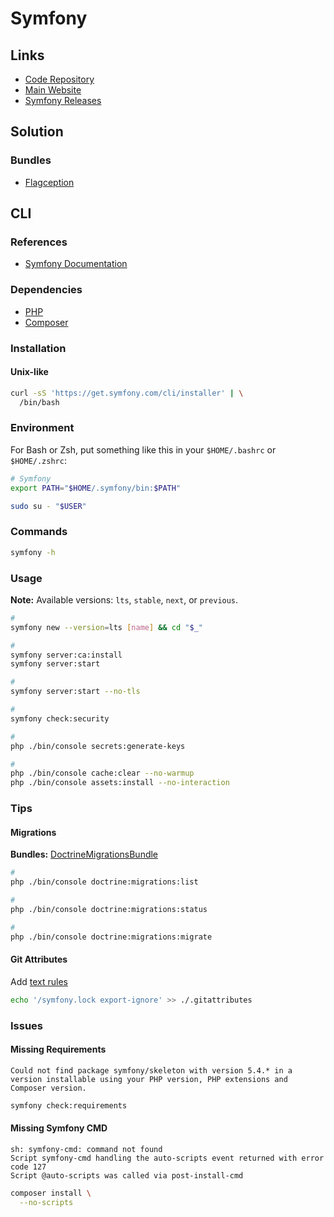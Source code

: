 # Symfony

<!--
https://linkedin.com/learning/learning-symfony-4/build-web-apps-with-symfony
https://symfony.com/doc/current/configuration.html#configuration-secrets
-->

## Links

- [Code Repository](https://github.com/symfony/symfony)
- [Main Website](https://symfony.com/)
- [Symfony Releases](https://symfony.com/releases/)

## Solution

### Bundles

- [Flagception](https://github.com/bestit/flagception-bundle)

## CLI

### References

- [Symfony Documentation](https://symfony.com/doc/current/index.html#gsc.tab=0)

### Dependencies

- [PHP](/php/README.md)
- [Composer](/composer.md)

### Installation

#### Unix-like

```sh
curl -sS 'https://get.symfony.com/cli/installer' | \
  /bin/bash
```

### Environment

For Bash or Zsh, put something like this in your `$HOME/.bashrc` or `$HOME/.zshrc`:

```sh
# Symfony
export PATH="$HOME/.symfony/bin:$PATH"
```

```sh
sudo su - "$USER"
```

### Commands

```sh
symfony -h
```

### Usage

**Note:** Available versions: `lts`, `stable`, `next`, or `previous`.

```sh
#
symfony new --version=lts [name] && cd "$_"

#
symfony server:ca:install
symfony server:start

#
symfony server:start --no-tls

#
symfony check:security

#
php ./bin/console secrets:generate-keys

#
php ./bin/console cache:clear --no-warmup
php ./bin/console assets:install --no-interaction
```

### Tips

#### Migrations

**Bundles:** [DoctrineMigrationsBundle](https://symfony.com/bundles/DoctrineMigrationsBundle/current/index.html)

```sh
#
php ./bin/console doctrine:migrations:list

#
php ./bin/console doctrine:migrations:status

#
php ./bin/console doctrine:migrations:migrate
```

#### Git Attributes

Add [text rules](/gitattributes.md#text)

```sh
echo '/symfony.lock export-ignore' >> ./.gitattributes
```

### Issues

#### Missing Requirements

```log
Could not find package symfony/skeleton with version 5.4.* in a version installable using your PHP version, PHP extensions and Composer version.
```

```sh
symfony check:requirements
```

#### Missing Symfony CMD

```log
sh: symfony-cmd: command not found
Script symfony-cmd handling the auto-scripts event returned with error code 127
Script @auto-scripts was called via post-install-cmd
```

```sh
composer install \
  --no-scripts
```

<!--
php composer.phar update symfony/flex --no-plugins --no-scripts
-->

<!-- ####

```log
Error: Uncaught RuntimeException: Unable to create the "cache" directory (/var/www/app/var/cache/dev). in /var/www/app/vendor/symfony/http-kernel/Kernel.php:637
``` -->

<!--
env | grep MESSENGER_TRANSPORT_DSN
-->
